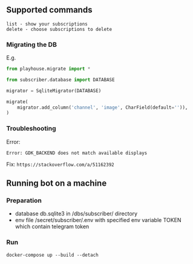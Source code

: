 ## Supported commands

```
list - show your subscriptions
delete - choose subscriptions to delete
```

### Migrating the DB

E.g.

```python
from playhouse.migrate import *

from subscriber.database import DATABASE

migrator = SqliteMigrator(DATABASE)

migrate(
    migrator.add_column('channel', 'image', CharField(default='')),
)

```

### Troubleshooting

Error:

```
Error: GDK_BACKEND does not match available displays
```

Fix: `https://stackoverflow.com/a/51162392`

## Running bot on a machine

### Preparation

- database db.sqlite3 in /dbs/subscriber/ directory
- env file /secret/subscriber/.env with specified env variable TOKEN which contain telegram token

### Run

```
docker-compose up --build --detach
```

